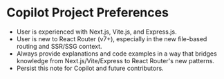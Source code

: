 # Copilot Project Preferences

- User is experienced with Next.js, Vite.js, and Express.js.
- User is new to React Router (v7+), especially in the new file-based routing and SSR/SSG context.
- Always provide explanations and code examples in a way that bridges knowledge from Next.js/Vite/Express to React Router's new patterns.
- Persist this note for Copilot and future contributors.
